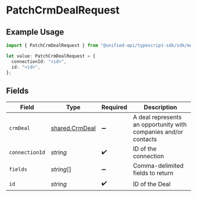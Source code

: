 # PatchCrmDealRequest

## Example Usage

```typescript
import { PatchCrmDealRequest } from "@unified-api/typescript-sdk/sdk/models/operations";

let value: PatchCrmDealRequest = {
  connectionId: "<id>",
  id: "<id>",
};
```

## Fields

| Field                                                           | Type                                                            | Required                                                        | Description                                                     |
| --------------------------------------------------------------- | --------------------------------------------------------------- | --------------------------------------------------------------- | --------------------------------------------------------------- |
| `crmDeal`                                                       | [shared.CrmDeal](../../../sdk/models/shared/crmdeal.md)         | :heavy_minus_sign:                                              | A deal represents an opportunity with companies and/or contacts |
| `connectionId`                                                  | *string*                                                        | :heavy_check_mark:                                              | ID of the connection                                            |
| `fields`                                                        | *string*[]                                                      | :heavy_minus_sign:                                              | Comma-delimited fields to return                                |
| `id`                                                            | *string*                                                        | :heavy_check_mark:                                              | ID of the Deal                                                  |